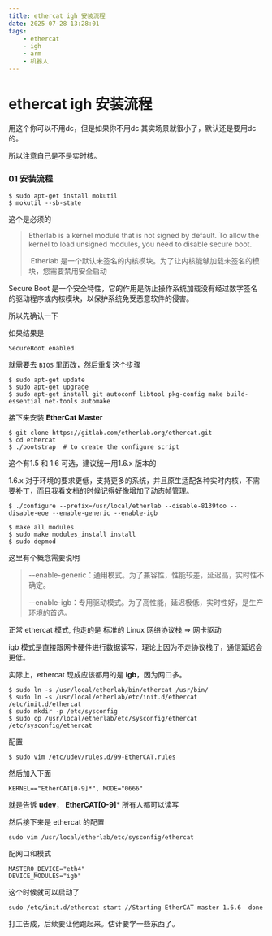 ```yaml
---
title: ethercat igh 安装流程
date: 2025-07-28 13:28:01
tags: 
    - ethercat
    - igh
    - arm
    - 机器人
---
```


# ethercat igh 安装流程



用这个你可以不用dc，但是如果你不用dc 其实场景就很小了，默认还是要用dc的。

所以注意自己是不是实时核。



### 01 安装流程

```shell
$ sudo apt-get install mokutil
$ mokutil --sb-state
```

这个是必须的

> Etherlab is a kernel module that is not signed by default. To allow the kernel to load unsigned modules, you need to disable secure boot.
> 
>  Etherlab 是一个默认未签名的内核模块。为了让内核能够加载未签名的模块，您需要禁用安全启动



Secure Boot 是一个安全特性，它的作用是防止操作系统加载没有经过数字签名的驱动程序或内核模块，以保护系统免受恶意软件的侵害。

所以先确认一下

如果结果是

```shell
SecureBoot enabled
```

就需要去 `BIOS` 里面改，然后重复这个步骤



```shell
$ sudo apt-get update
$ sudo apt-get upgrade
$ sudo apt-get install git autoconf libtool pkg-config make build-essential net-tools automake 
```



接下来安装 **EtherCat Master**

```shell
$ git clone https://gitlab.com/etherlab.org/ethercat.git
$ cd ethercat
$ ./bootstrap  # to create the configure script
```

这个有1.5 和 1.6 可选，建议统一用1.6.x 版本的

1.6.x 对于环境的要求更低，支持更多的系统，并且原生适配各种实时内核，不需要补丁，而且我看文档的时候记得好像增加了动态帧管理。



```shell
$ ./configure --prefix=/usr/local/etherlab --disable-8139too --disable-eoe --enable-generic --enable-igb

$ make all modules
$ sudo make modules_install install
$ sudo depmod
```



这里有个概念需要说明

> --enable-generic：通用模式。为了兼容性，性能较差，延迟高，实时性不确定。
> 
> --enable-igb：专用驱动模式。为了高性能，延迟极低，实时性好，是生产环境的首选。



正常 ethercat 模式, 他走的是 标准的 Linux 网络协议栈 => 网卡驱动

igb 模式是直接跟网卡硬件进行数据读写，理论上因为不走协议栈了，通信延迟会更低。

实际上，ethercat 现成应该都用的是 **igb**，因为网口多。



```shell
$ sudo ln -s /usr/local/etherlab/bin/ethercat /usr/bin/
$ sudo ln -s /usr/local/etherlab/etc/init.d/ethercat /etc/init.d/ethercat
$ sudo mkdir -p /etc/sysconfig
$ sudo cp /usr/local/etherlab/etc/sysconfig/ethercat /etc/sysconfig/ethercat
```



配置

```shell
$ sudo vim /etc/udev/rules.d/99-EtherCAT.rules
```

然后加入下面

```shell
KERNEL=="EtherCAT[0-9]*", MODE="0666"
```



就是告诉 **udev**， **EtherCAT[0-9]*** 所有人都可以读写

然后接下来是 ethercat 的配置

```shell
sudo vim /usr/local/etherlab/etc/sysconfig/ethercat
```

配网口和模式

```vim
MASTER0_DEVICE="eth4"
DEVICE_MODULES="igb"
```



这个时候就可以启动了

```shell
sudo /etc/init.d/ethercat start //Starting EtherCAT master 1.6.6  done
```







打工告成，后续要让他跑起来。估计要学一些东西了。










